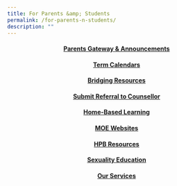 ```yaml
---
title: For Parents &amp; Students
permalink: /for-parents-n-students/
description: ""
---
```

<h4 style="text-align: center;"><strong><a href="https://sites.google.com/moe.edu.sg/fcps-g-site-letters-to-parents/letters-to-parents-home">Parents Gateway &amp; Announcements</a></strong></h4>
<h4 style="text-align: center;"><strong><a href="https://sites.google.com/moe.edu.sg/fcps-g-site-term-calendars/term-calendars-home">Term Calendars</a></strong></h4>
<h4 style="text-align: center;"><strong><a href="https://sites.google.com/moe.edu.sg/fcps-g-site-bridging-resources/login-to-bridging-resources">Bridging Resources</a></strong></h4>
<h4 style="text-align: center;"><strong><a href="https://sites.google.com/moe.edu.sg/fcps-g-site-submit-referral-sc/submit-referral-to-sc-home">Submit Referral to Counsellor</a></strong></h4>
<h4 style="text-align: center;"><strong><a href="https://sites.google.com/moe.edu.sg/fcps-g-site-hbl/hbl-home">Home-Based Learning</a></strong></h4>
<h4 style="text-align: center;"><strong><a href="https://sites.google.com/moe.edu.sg/fcps-g-site-moe-websites/moe-websites-home">MOE Websites</a></strong></h4>
<h4 style="text-align: center;"><strong><a href="https://sites.google.com/moe.edu.sg/fcps-g-site-partnership/health-promotion-board-home">HPB Resources</a></strong></h4>
<h4 style="text-align: center;"><strong><a href="/for-parents-n-students/sexuality-education">Sexuality Education</a></strong></h4>
<h4 style="text-align: center;"><strong><a href="https://sites.google.com/moe.edu.sg/fcps-g-site-our-services/our-services-home">Our Services</a></strong></h4>
